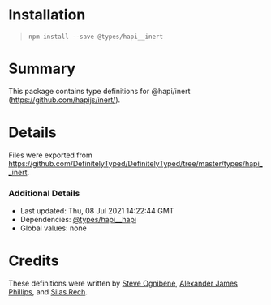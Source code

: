 # Installation
> `npm install --save @types/hapi__inert`

# Summary
This package contains type definitions for @hapi/inert (https://github.com/hapijs/inert/).

# Details
Files were exported from https://github.com/DefinitelyTyped/DefinitelyTyped/tree/master/types/hapi__inert.

### Additional Details
 * Last updated: Thu, 08 Jul 2021 14:22:44 GMT
 * Dependencies: [@types/hapi__hapi](https://npmjs.com/package/@types/hapi__hapi)
 * Global values: none

# Credits
These definitions were written by [Steve Ognibene](https://github.com/nycdotnet), [Alexander James Phillips](https://github.com/AJamesPhillips), and [Silas Rech](https://github.com/lenovouser).
